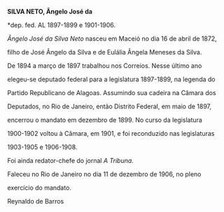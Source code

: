 **SILVA NETO, Ângelo José da**



\*dep. fed. AL 1897-1899 e 1901-1906.



*Ângelo José da Silva Neto* nasceu em Maceió no dia 16 de abril de 1872,

filho de José Ângelo da Silva e de Eulália Ângela Meneses da Silva.



De 1894 a março de 1897 trabalhou nos Correios. Nesse último ano

elegeu-se deputado federal para a legislatura 1897-1899, na legenda do

Partido Republicano de Alagoas. Assumindo sua cadeira na Câmara dos

Deputados, no Rio de Janeiro, então Distrito Federal, em maio de 1897,

encerrou o mandato em dezembro de 1899. No curso da legislatura

1900-1902 voltou à Câmara, em 1901, e foi reconduzido nas legislaturas

1903-1905 e 1906-1908.



Foi ainda redator-chefe do jornal *A Tribuna*.



Faleceu no Rio de Janeiro no dia 11 de dezembro de 1906, no pleno

exercício do mandato.



Reynaldo de Barros



